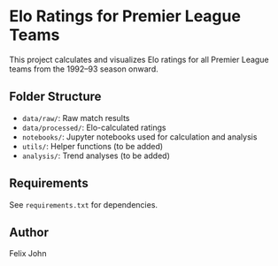 # Elo Ratings for Premier League Teams

This project calculates and visualizes Elo ratings for all Premier League teams from the 1992–93 season onward.

## Folder Structure

- `data/raw/`: Raw match results
- `data/processed/`: Elo-calculated ratings
- `notebooks/`: Jupyter notebooks used for calculation and analysis
- `utils/`: Helper functions (to be added)
- `analysis/`: Trend analyses (to be added)

## Requirements

See `requirements.txt` for dependencies.

## Author

Felix John          